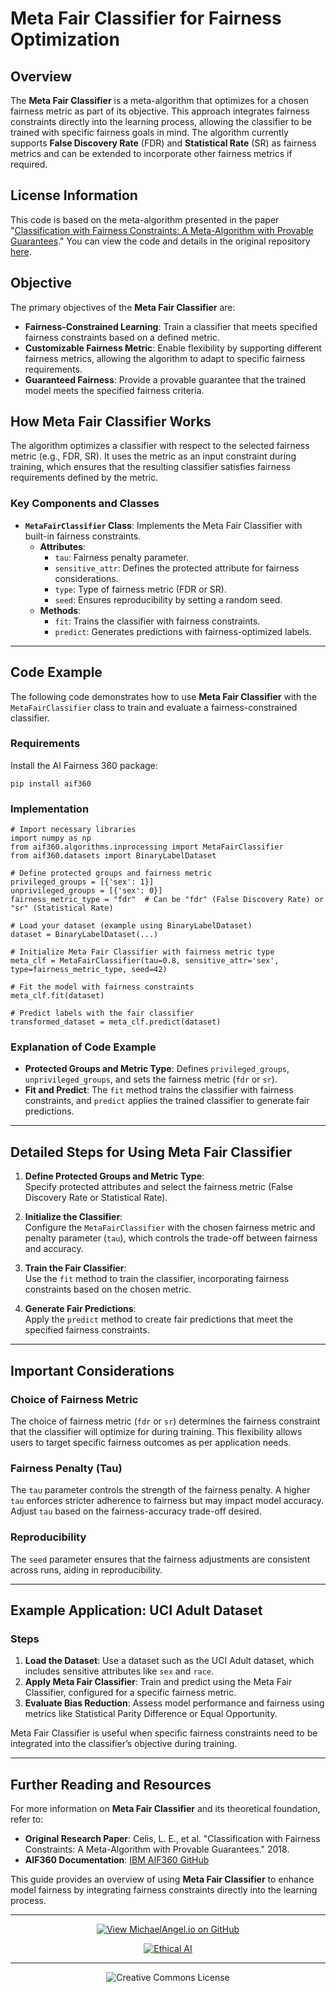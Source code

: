 # Meta Fair Classifier for Fairness Optimization

## Overview

The **Meta Fair Classifier** is a meta-algorithm that optimizes for a chosen fairness metric as part of its objective. This approach integrates fairness constraints directly into the learning process, allowing the classifier to be trained with specific fairness goals in mind. The algorithm currently supports **False Discovery Rate** (FDR) and **Statistical Rate** (SR) as fairness metrics and can be extended to incorporate other fairness metrics if required.

## License Information

This code is based on the meta-algorithm presented in the paper "[Classification with Fairness Constraints: A Meta-Algorithm with Provable Guarantees](https://arxiv.org/abs/1806.06055)." You can view the code and details in the original repository [here](https://github.com/vijaykeswani/FairClassification).

## Objective

The primary objectives of the **Meta Fair Classifier** are:

- **Fairness-Constrained Learning**: Train a classifier that meets specified fairness constraints based on a defined metric.
- **Customizable Fairness Metric**: Enable flexibility by supporting different fairness metrics, allowing the algorithm to adapt to specific fairness requirements.
- **Guaranteed Fairness**: Provide a provable guarantee that the trained model meets the specified fairness criteria.

## How Meta Fair Classifier Works

The algorithm optimizes a classifier with respect to the selected fairness metric (e.g., FDR, SR). It uses the metric as an input constraint during training, which ensures that the resulting classifier satisfies fairness requirements defined by the metric.

### Key Components and Classes

- **`MetaFairClassifier` Class**: Implements the Meta Fair Classifier with built-in fairness constraints.
  - **Attributes**:
    - `tau`: Fairness penalty parameter.
    - `sensitive_attr`: Defines the protected attribute for fairness considerations.
    - `type`: Type of fairness metric (FDR or SR).
    - `seed`: Ensures reproducibility by setting a random seed.
  - **Methods**:
    - `fit`: Trains the classifier with fairness constraints.
    - `predict`: Generates predictions with fairness-optimized labels.

---

## Code Example

The following code demonstrates how to use **Meta Fair Classifier** with the `MetaFairClassifier` class to train and evaluate a fairness-constrained classifier.

### Requirements

Install the AI Fairness 360 package:

```
pip install aif360
```

### Implementation

```
# Import necessary libraries
import numpy as np
from aif360.algorithms.inprocessing import MetaFairClassifier
from aif360.datasets import BinaryLabelDataset

# Define protected groups and fairness metric
privileged_groups = [{'sex': 1}]
unprivileged_groups = [{'sex': 0}]
fairness_metric_type = "fdr"  # Can be "fdr" (False Discovery Rate) or "sr" (Statistical Rate)

# Load your dataset (example using BinaryLabelDataset)
dataset = BinaryLabelDataset(...)

# Initialize Meta Fair Classifier with fairness metric type
meta_clf = MetaFairClassifier(tau=0.8, sensitive_attr='sex', type=fairness_metric_type, seed=42)

# Fit the model with fairness constraints
meta_clf.fit(dataset)

# Predict labels with the fair classifier
transformed_dataset = meta_clf.predict(dataset)
```

### Explanation of Code Example

- **Protected Groups and Metric Type**: Defines `privileged_groups`, `unprivileged_groups`, and sets the fairness metric (`fdr` or `sr`).
- **Fit and Predict**: The `fit` method trains the classifier with fairness constraints, and `predict` applies the trained classifier to generate fair predictions.

---

## Detailed Steps for Using Meta Fair Classifier

1. **Define Protected Groups and Metric Type**:  
   Specify protected attributes and select the fairness metric (False Discovery Rate or Statistical Rate).

2. **Initialize the Classifier**:  
   Configure the `MetaFairClassifier` with the chosen fairness metric and penalty parameter (`tau`), which controls the trade-off between fairness and accuracy.

3. **Train the Fair Classifier**:  
   Use the `fit` method to train the classifier, incorporating fairness constraints based on the chosen metric.

4. **Generate Fair Predictions**:  
   Apply the `predict` method to create fair predictions that meet the specified fairness constraints.

---

## Important Considerations

### Choice of Fairness Metric

The choice of fairness metric (`fdr` or `sr`) determines the fairness constraint that the classifier will optimize for during training. This flexibility allows users to target specific fairness outcomes as per application needs.

### Fairness Penalty (Tau)

The `tau` parameter controls the strength of the fairness penalty. A higher `tau` enforces stricter adherence to fairness but may impact model accuracy. Adjust `tau` based on the fairness-accuracy trade-off desired.

### Reproducibility

The `seed` parameter ensures that the fairness adjustments are consistent across runs, aiding in reproducibility.

---

## Example Application: UCI Adult Dataset

### Steps
1. **Load the Dataset**: Use a dataset such as the UCI Adult dataset, which includes sensitive attributes like `sex` and `race`.
2. **Apply Meta Fair Classifier**: Train and predict using the Meta Fair Classifier, configured for a specific fairness metric.
3. **Evaluate Bias Reduction**: Assess model performance and fairness using metrics like Statistical Parity Difference or Equal Opportunity.

Meta Fair Classifier is useful when specific fairness constraints need to be integrated into the classifier’s objective during training.

---

## Further Reading and Resources

For more information on **Meta Fair Classifier** and its theoretical foundation, refer to:

- **Original Research Paper**: Celis, L. E., et al. "Classification with Fairness Constraints: A Meta-Algorithm with Provable Guarantees." 2018.
- **AIF360 Documentation**: [IBM AIF360 GitHub](https://github.com/Trusted-AI/AIF360)

This guide provides an overview of using **Meta Fair Classifier** to enhance model fairness by integrating fairness constraints directly into the learning process.


<div align="center">

---

[![View MichaelAngel.io on GitHub](https://img.shields.io/badge/GitHub-View%20MichaelAngel.io-blue?logo=github)](https://github.com/M1ck4/MichaelAngel.io)

[![Ethical AI](https://img.shields.io/badge/Ethical%20AI-Priority-orange.svg)](https://github.com/M1ck4/MichaelAngel.io/blob/main/docs/the_codex/AI_Artisians_FAQ.md) 

---

![Creative Commons License](https://img.shields.io/badge/License-CC%20BY--NC--SA%204.0-lightgrey?style=for-the-badge&logo=creative-commons&logoColor=white)
</div>
